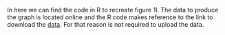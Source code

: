In here we can find the code in R to recreate figure 1I. The data to produce the graph is located online and the R code makes reference to the link to download the [data](http://www.plantcell.org/highwire/filestream/68088/field_highwire_adjunct_files/0/TPC2017-LSB-00099R2_Supplemental_Data_Set_1.xls). For that reason is not required to upload the data.
